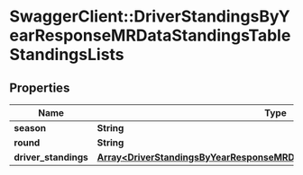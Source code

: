 # SwaggerClient::DriverStandingsByYearResponseMRDataStandingsTableStandingsLists

## Properties
Name | Type | Description | Notes
------------ | ------------- | ------------- | -------------
**season** | **String** |  | [optional] 
**round** | **String** |  | [optional] 
**driver_standings** | [**Array&lt;DriverStandingsByYearResponseMRDataStandingsTableDriverStandings&gt;**](DriverStandingsByYearResponseMRDataStandingsTableDriverStandings.md) |  | [optional] 

